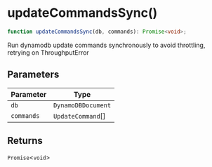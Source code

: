 # updateCommandsSync()

```ts
function updateCommandsSync(db, commands): Promise<void>;
```

Run dynamodb update commands synchronously to avoid throttling, retrying on ThroughputError

## Parameters

| Parameter  | Type               |
| ---------- | ------------------ |
| `db`       | `DynamoDBDocument` |
| `commands` | `UpdateCommand`[]  |

## Returns

`Promise`\<`void`\>

